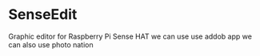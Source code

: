 # SenseEdit
Graphic editor for Raspberry Pi Sense HAT 
we can use use addob app 
we can also use photo nation
